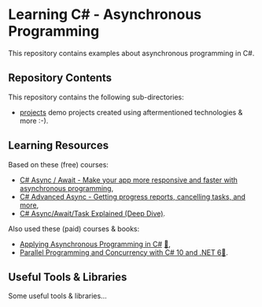# Learning C# - Asynchronous Programming

This repository contains examples about asynchronous programming in C#.

## Repository Contents

This repository contains the following sub-directories:

- [projects](./projects) demo projects created using aftermentioned technologies & more :-).

## Learning Resources

Based on these (free) courses:

- [C# Async / Await - Make your app more responsive and faster with asynchronous programming](https://youtu.be/2moh18sh5p4),
- [C# Advanced Async - Getting progress reports, cancelling tasks, and more](https://youtu.be/ZTKGRJy5P2M),
- [C# Async/Await/Task Explained (Deep Dive)](https://youtu.be/il9gl8MH17s).

Also used these (paid) courses & books:

- [Applying Asynchronous Programming in C#](https://app.pluralsight.com/library/courses/applying-asynchronous-programming-c-sharp/table-of-contents) [:file_folder:](https://app.pluralsight.com/library/courses/applying-asynchronous-programming-c-sharp/exercise-files),
- [Parallel Programming and Concurrency with C# 10 and .NET 6](https://learning.oreilly.com/library/view/parallel-programming-and/9781803243672/)[:file_folder:](https://github.com/PacktPublishing/Parallel-Programming-and-Concurrency-with-C-sharp-10-and-.NET-6).

## Useful Tools & Libraries

Some useful tools & libraries...
